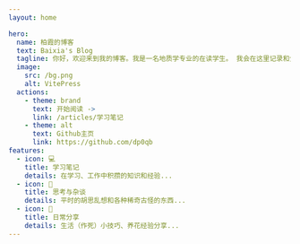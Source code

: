 ```yaml
---
layout: home

hero:
  name: 柏霞的博客
  text: Baixia's Blog
  tagline: 你好，欢迎来到我的博客。我是一名地质学专业的在读学生。 我会在这里记录和分享一些自己学习和思考的内容。
  image:
    src: /bg.png
    alt: VitePress
  actions:
    - theme: brand
      text: 开始阅读 ->
      link: /articles/学习笔记
    - theme: alt
      text: Github主页
      link: https://github.com/dp0qb
features:
  - icon: 💻
    title: 学习笔记
    details: 在学习、工作中积攒的知识和经验...
  - icon: 🤔
    title: 思考与杂谈
    details: 平时的胡思乱想和各种稀奇古怪的东西...
  - icon: 🌼
    title: 日常分享
    details: 生活（作死）小技巧、养花经验分享...
---
```

